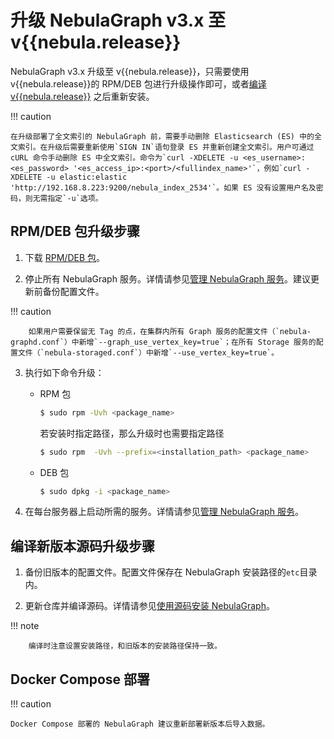 # 升级 NebulaGraph v3.x 至 v{{nebula.release}}

NebulaGraph v3.x 升级至 v{{nebula.release}}，只需要使用 v{{nebula.release}}的 RPM/DEB 包进行升级操作即可，或者[编译 v{{nebula.release}}](../2.compile-and-install-nebula-graph/1.install-nebula-graph-by-compiling-the-source-code.md) 之后重新安装。


!!! caution

    在升级部署了全文索引的 NebulaGraph 前，需要手动删除 Elasticsearch (ES) 中的全文索引。在升级后需要重新使用`SIGN IN`语句登录 ES 并重新创建全文索引。用户可通过 cURL 命令手动删除 ES 中全文索引。命令为`curl -XDELETE -u <es_username>:<es_password> '<es_access_ip>:<port>/<fullindex_name>'`，例如`curl -XDELETE -u elastic:elastic 'http://192.168.8.223:9200/nebula_index_2534'`。如果 ES 没有设置用户名及密码，则无需指定`-u`选项。 
   

## RPM/DEB 包升级步骤

1. 下载 [RPM/DEB 包](https://www.nebula-graph.com.cn/download)。

2. 停止所有 NebulaGraph 服务。详情请参见[管理 NebulaGraph 服务](../../2.quick-start/3.quick-start-on-premise/5.start-stop-service.md)。建议更新前备份配置文件。

  !!! caution

        如果用户需要保留无 Tag 的点，在集群内所有 Graph 服务的配置文件（`nebula-graphd.conf`）中新增`--graph_use_vertex_key=true`；在所有 Storage 服务的配置文件（`nebula-storaged.conf`）中新增`--use_vertex_key=true`。

3. 执行如下命令升级：

   - RPM 包

      ```bash
      $ sudo rpm -Uvh <package_name>
      ```
      
      若安装时指定路径，那么升级时也需要指定路径
      
      ```bash
      $ sudo rpm  -Uvh --prefix=<installation_path> <package_name> 
      ```
   
   - DEB 包

      ```bash
      $ sudo dpkg -i <package_name>
      ```

4. 在每台服务器上启动所需的服务。详情请参见[管理 NebulaGraph 服务](../../2.quick-start/3.quick-start-on-premise/5.start-stop-service.md#_1)。

## 编译新版本源码升级步骤

1. 备份旧版本的配置文件。配置文件保存在 NebulaGraph 安装路径的`etc`目录内。

2. 更新仓库并编译源码。详情请参见[使用源码安装 NebulaGraph](../2.compile-and-install-nebula-graph/1.install-nebula-graph-by-compiling-the-source-code.md)。

  !!! note

        编译时注意设置安装路径，和旧版本的安装路径保持一致。

## Docker Compose 部署

!!! caution
    
    Docker Compose 部署的 NebulaGraph 建议重新部署新版本后导入数据。
